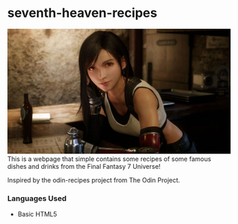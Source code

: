 # seventh-heaven-recipes

![Picture of Tifa at Seventh Heaven](./images/tifa.jpg)
This is a webpage that simple contains some recipes of some famous dishes and drinks from the Final Fantasy 7 Universe!

Inspired by the odin-recipes project from The Odin Project.

### Languages Used

- Basic HTML5
